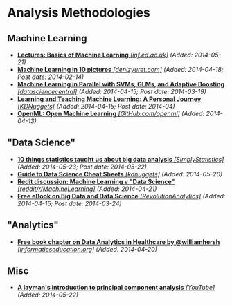 # Analysis Methodologies

## Machine Learning
* [**Lectures: Basics of Machine Learning** *[inf.ed.ac.uk]*](http://homepages.inf.ed.ac.uk/vlavrenk/iaml.html) *(Added: 2014-05-21)*
* [**Machine Learning in 10 pictures** *[denizyuret.com]*](http://www.denizyuret.com/2014/02/machine-learning-in-5-pictures.html) *(Added: 2014-04-18; Post date: 2014-02-14)*
* [**Machine Learning in Parallel with SVMs, GLMs, and Adaptive Boosting** *[datasciencecentral]*](http://www.datasciencecentral.com/profiles/blogs/machine-learning-in-parallel-with-support-vector-machines) *(Added: 2014-04-15; Post date: 2014-03-19)*
* [**Learning and Teaching Machine Learning: A Personal Journey** *[KDNuggets]*](http://www.kdnuggets.com/2014/04/learning-teaching-machine-learning-personal-journey.html) *(Added: 2014-04-15; Post date: 2014-04)*
* [**OpenML: Open Machine Learning** *[GitHub.com/openml]*](https://github.com/openml/OpenML) *(Added: 2014-04-13)*

## "Data Science"
* [**10 things statistics taught us about big data analysis** *[SimplyStatistics]*](http://simplystatistics.org/2014/05/22/10-things-statistics-taught-us-about-big-data-analysis/) *(Added: 2014-05-23; Post date: 2014-05-22)*
* [**Guide to Data Science Cheat Sheets** *[kdnuggets]*](http://www.kdnuggets.com/2014/05/guide-to-data-science-cheat-sheets.html) *(Added: 2014-05-20)*
* [**Redit discussion: Machine Learning v "Data Science"** *[reddit/r/MachineLearning]*](http://www.reddit.com/r/MachineLearning/comments/23eq2e/machine_learning_vs_data_science/) *(Added: 2014-04-21)*
* [**Free eBook on Big Data and Data Science** *[RevolutionAnalytics]*](http://blog.revolutionanalytics.com/2014/03/free-ebook-on-big-data-and-data-science.html) *(Added: 2014-04-15; Post date: 2014-03-24)*

## "Analytics"
* [**Free book chapter on Data Analytics in Healthcare by @williamhersh** *[informaticseducation.org]*](http://www.informaticseducation.org/Healthcare_Data_Analytics.pdf) *(Added: 2014-04-20)*

## Misc
* [**A layman's introduction to principal component analysis** *[YouTube]*](http://youtu.be/BfTMmoDFXyE) *(Added: 2014-05-22)*
